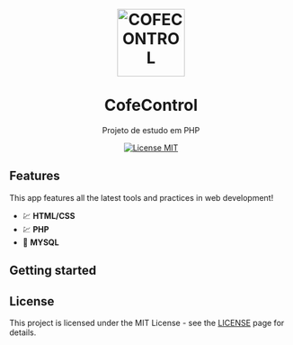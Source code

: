<h1 align="center">
<br>
  <img src="https://github.com/Caiocof/CofeControl/blob/master/views/caffee/__template/assets/images/favicon.png?raw=true" alt="COFECONTROL" width="120">
<br>
<br>
CofeControl
</h1>

<p align="center">Projeto de estudo em PHP</p>

<p align="center">
  <a href="https://opensource.org/licenses/MIT">
    <img src="https://img.shields.io/badge/License-MIT-blue.svg" alt="License MIT">
  </a>
</p>

## Features
[//]: # (Add the features of your project here:)
This app features all the latest tools and practices in web development!

- 💹 **HTML/CSS**
- 💹 **PHP**
- 📄 **MYSQL**

## Getting started




## License

This project is licensed under the MIT License - see the [LICENSE](https://opensource.org/licenses/MIT) page for details.
